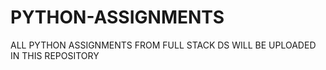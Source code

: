 # PYTHON-ASSIGNMENTS
ALL PYTHON ASSIGNMENTS FROM FULL STACK  DS WILL BE UPLOADED IN THIS REPOSITORY
